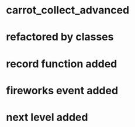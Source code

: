 # carrot_collect_advanced

# refactored by classes

# record function added

# fireworks event added

# next level added

